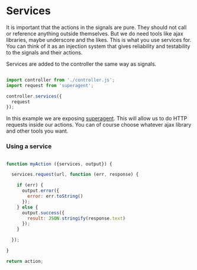 # Services

It is important that the actions in the signals are pure. They should not call or reference anything outside themselves. But we do need tools like ajax libraries, maybe underscore and the likes. This is what you use services for. You can think of it as an injection system that gives reliability and testability to the signals and their actions.

Services are added to the controller the same way as signals.

```javascript

import controller from './controller.js';
import request from 'superagent';

controller.services({
  request
});
```

In this example we are exposing [superagent](https://github.com/visionmedia/superagent). This will allow us to do HTTP requests inside our actions. You can of course choose whatever ajax library and other tools you want.

### Using a service

```javascript

function myAction ({services, output}) {

  services.request(url, function (err, response) {

    if (err) {
      output.error({
        error: err.toString()
      });
    } else {
      output.success({
        result: JSON.stringify(response.text)
      });
    }

  });

}

return action;
```
